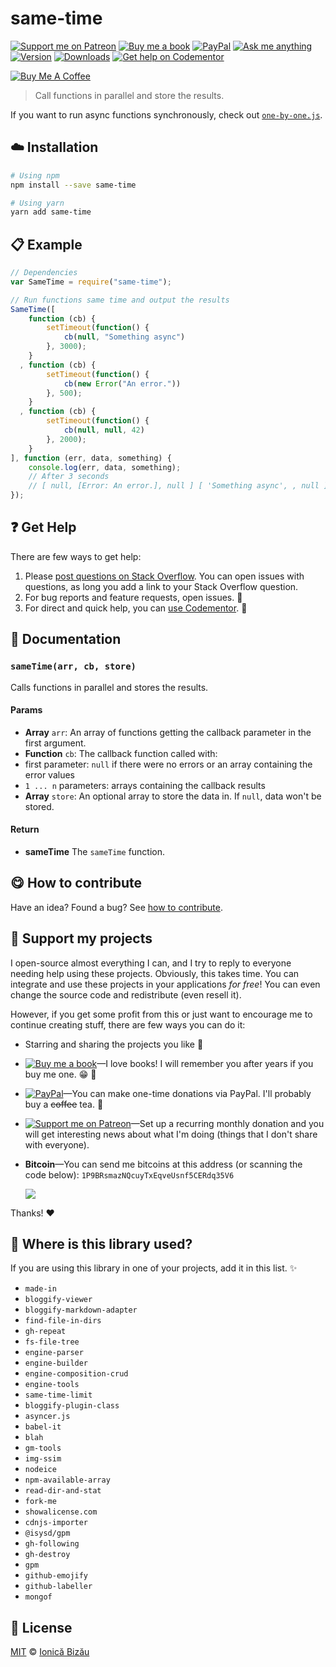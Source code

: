 <!-- Please do not edit this file. Edit the `blah` field in the `package.json` instead. If in doubt, open an issue. -->


















# same-time

 [![Support me on Patreon][badge_patreon]][patreon] [![Buy me a book][badge_amazon]][amazon] [![PayPal][badge_paypal_donate]][paypal-donations] [![Ask me anything](https://img.shields.io/badge/ask%20me-anything-1abc9c.svg)](https://github.com/IonicaBizau/ama) [![Version](https://img.shields.io/npm/v/same-time.svg)](https://www.npmjs.com/package/same-time) [![Downloads](https://img.shields.io/npm/dt/same-time.svg)](https://www.npmjs.com/package/same-time) [![Get help on Codementor](https://cdn.codementor.io/badges/get_help_github.svg)](https://www.codementor.io/johnnyb?utm_source=github&utm_medium=button&utm_term=johnnyb&utm_campaign=github)

<a href="https://www.buymeacoffee.com/H96WwChMy" target="_blank"><img src="https://www.buymeacoffee.com/assets/img/custom_images/yellow_img.png" alt="Buy Me A Coffee"></a>







> Call functions in parallel and store the results.






If you want to run async functions synchronously, check out [`one-by-one.js`](https://github.com/IonicaBizau/one-by-one.js).












## :cloud: Installation

```sh
# Using npm
npm install --save same-time

# Using yarn
yarn add same-time
```













## :clipboard: Example



```js
// Dependencies
var SameTime = require("same-time");

// Run functions same time and output the results
SameTime([
    function (cb) {
        setTimeout(function() {
            cb(null, "Something async")
        }, 3000);
    }
  , function (cb) {
        setTimeout(function() {
            cb(new Error("An error."))
        }, 500);
    }
  , function (cb) {
        setTimeout(function() {
            cb(null, null, 42)
        }, 2000);
    }
], function (err, data, something) {
    console.log(err, data, something);
    // After 3 seconds
    // [ null, [Error: An error.], null ] [ 'Something async', , null ] [ , , 42 ]
});
```











## :question: Get Help

There are few ways to get help:



 1. Please [post questions on Stack Overflow](https://stackoverflow.com/questions/ask). You can open issues with questions, as long you add a link to your Stack Overflow question.
 2. For bug reports and feature requests, open issues. :bug:
 3. For direct and quick help, you can [use Codementor](https://www.codementor.io/johnnyb). :rocket:





## :memo: Documentation


### `sameTime(arr, cb, store)`
Calls functions in parallel and stores the results.

#### Params

- **Array** `arr`: An array of functions getting the callback parameter in the first argument.
- **Function** `cb`: The callback function called with:
 - first parameter: `null` if there were no errors or an array containing the error values
 - `1 ... n` parameters: arrays containing the callback results
- **Array** `store`: An optional array to store the data in. If `null`, data won't be stored.

#### Return
- **sameTime** The `sameTime` function.














## :yum: How to contribute
Have an idea? Found a bug? See [how to contribute][contributing].


## :sparkling_heart: Support my projects
I open-source almost everything I can, and I try to reply to everyone needing help using these projects. Obviously,
this takes time. You can integrate and use these projects in your applications *for free*! You can even change the source code and redistribute (even resell it).

However, if you get some profit from this or just want to encourage me to continue creating stuff, there are few ways you can do it:


 - Starring and sharing the projects you like :rocket:
 - [![Buy me a book][badge_amazon]][amazon]—I love books! I will remember you after years if you buy me one. :grin: :book:
 - [![PayPal][badge_paypal]][paypal-donations]—You can make one-time donations via PayPal. I'll probably buy a ~~coffee~~ tea. :tea:
 - [![Support me on Patreon][badge_patreon]][patreon]—Set up a recurring monthly donation and you will get interesting news about what I'm doing (things that I don't share with everyone).
 - **Bitcoin**—You can send me bitcoins at this address (or scanning the code below): `1P9BRsmazNQcuyTxEqveUsnf5CERdq35V6`

    ![](https://i.imgur.com/z6OQI95.png)


Thanks! :heart:
















## :dizzy: Where is this library used?
If you are using this library in one of your projects, add it in this list. :sparkles:

 - `made-in`
 - `bloggify-viewer`
 - `bloggify-markdown-adapter`
 - `find-file-in-dirs`
 - `gh-repeat`
 - `fs-file-tree`
 - `engine-parser`
 - `engine-builder`
 - `engine-composition-crud`
 - `engine-tools`
 - `same-time-limit`
 - `bloggify-plugin-class`
 - `asyncer.js`
 - `babel-it`
 - `blah`
 - `gm-tools`
 - `img-ssim`
 - `nodeice`
 - `npm-available-array`
 - `read-dir-and-stat`
 - `fork-me`
 - `showalicense.com`
 - `cdnjs-importer`
 - `@isysd/gpm`
 - `gh-following`
 - `gh-destroy`
 - `gpm`
 - `github-emojify`
 - `github-labeller`
 - `mongof`











## :scroll: License

[MIT][license] © [Ionică Bizău][website]






[license]: /LICENSE
[website]: http://ionicabizau.net
[contributing]: /CONTRIBUTING.md
[docs]: /DOCUMENTATION.md
[badge_patreon]: https://ionicabizau.github.io/badges/patreon.svg
[badge_amazon]: https://ionicabizau.github.io/badges/amazon.svg
[badge_paypal]: https://ionicabizau.github.io/badges/paypal.svg
[badge_paypal_donate]: https://ionicabizau.github.io/badges/paypal_donate.svg
[patreon]: https://www.patreon.com/ionicabizau
[amazon]: http://amzn.eu/hRo9sIZ
[paypal-donations]: https://www.paypal.com/cgi-bin/webscr?cmd=_s-xclick&hosted_button_id=RVXDDLKKLQRJW
